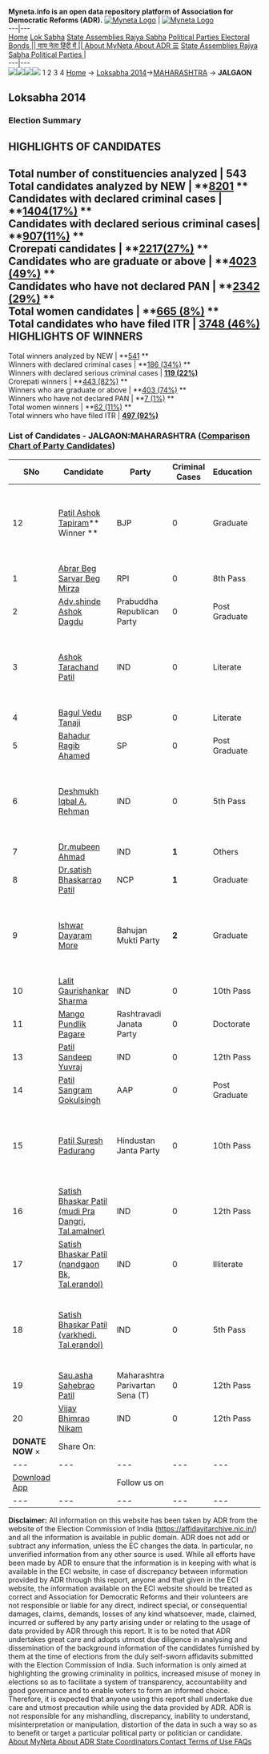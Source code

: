 **Myneta.info is an open data repository platform of Association for Democratic Reforms (ADR).**
[![Myneta Logo](https://www.myneta.info/lib/img/myneta-logo.png)](https://www.myneta.info/) | [![Myneta Logo](https://www.myneta.info/lib/img/adr-logo.png)](https://adrindia.org)  
---|---  
[Home](https://www.myneta.info/) [Lok Sabha](https://www.myneta.info/#ls "Lok Sabha") [ State Assemblies ](https://www.myneta.info/#sa "State Assemblies") [Rajya Sabha](https://www.myneta.info/#rs "Rajya Sabha") [Political Parties ](https://www.myneta.info/party "Political Parties") [ Electoral Bonds ](https://www.myneta.info/electoral_bonds "Electoral Bonds") [ || माय नेता हिंदी में || ](https://translate.google.co.in/translate?prev=hp&hl=en&js=y&u=www.myneta.info&sl=en&tl=hi&history_state0=) [ About MyNeta ](https://adrindia.org/content/about-myneta) [ About ADR ](https://adrindia.org/about-adr/who-we-are) [☰](javascript:void\(0\))
[ State Assemblies ](https://www.myneta.info/#sa "State Assemblies") [ Rajya Sabha ](https://www.myneta.info/#rs "Rajya Sabha") [ Political Parties ](https://www.myneta.info/party "Political Parties")
|   
---|---  
![](https://www.myneta.info/lib/img/banner/banner-1.png)![](https://www.myneta.info/lib/img/banner/banner-2.png)![](https://www.myneta.info/lib/img/banner/banner-3.png)![](https://www.myneta.info/lib/img/banner/banner-4.png)
1  2  3  4 
[Home](https://www.myneta.info/) → [Loksabha 2014](https://www.myneta.info/ls2014/)→[MAHARASHTRA](https://www.myneta.info/ls2014/index.php?action=show_constituencies&state_id=13) → **JALGAON**
### 
## Loksabha 2014
###  Election Summary 
HIGHLIGHTS OF CANDIDATES  
---  
Total number of constituencies analyzed |  543   
Total candidates analyzed by NEW | **[8201](https://www.myneta.info/ls2014/index.php?action=summary&subAction=candidates_analyzed&sort=candidate#summary) **  
Candidates with declared criminal cases | **[1404(17%)](https://www.myneta.info/ls2014/index.php?action=summary&subAction=crime&sort=candidate#summary) **  
Candidates with declared serious criminal cases| **[907(11%)](https://www.myneta.info/ls2014/index.php?action=summary&subAction=serious_crime&sort=candidate#summary) **  
Crorepati candidates | **[2217(27%)](https://www.myneta.info/ls2014/index.php?action=summary&subAction=crorepati&sort=candidate#summary) **  
Candidates who are graduate or above | **[4023 (49%)](https://www.myneta.info/ls2014/index.php?action=summary&subAction=education&sort=candidate#summary) **  
Candidates who have not declared PAN | **[2342 (29%)](https://www.myneta.info/ls2014/index.php?action=summary&subAction=without_pan&sort=candidate#summary) **  
Total women candidates | **[665 (8%)](https://www.myneta.info/ls2014/index.php?action=summary&subAction=women_candidate&sort=candidate#summary) **  
Total candidates who have filed ITR | [**3748 (46%)**](https://www.myneta.info/ls2014/index.php?action=summary&subAction=filed_itr&sort=candidate#summary)  
HIGHLIGHTS OF WINNERS  
---  
Total winners analyzed by NEW | **[541](https://www.myneta.info/ls2014/index.php?action=summary&subAction=winner_analyzed&sort=candidate#summary) **  
Winners with declared criminal cases | **[186 (34%)](https://www.myneta.info/ls2014/index.php?action=summary&subAction=winner_crime&sort=candidate#summary) **  
Winners with declared serious criminal cases | **[119 (22%)](https://www.myneta.info/ls2014/index.php?action=summary&subAction=winner_serious_crime&sort=candidate#summary)**  
Crorepati winners | **[443 (82%)](https://www.myneta.info/ls2014/index.php?action=summary&subAction=winner_crorepati&sort=candidate#summary) **  
Winners who are graduate or above | **[403 (74%)](https://www.myneta.info/ls2014/index.php?action=summary&subAction=winner_education&sort=candidate#summary) **  
Winners who have not declared PAN | **[7 (1%)](https://www.myneta.info/ls2014/index.php?action=summary&subAction=winner_without_pan&sort=candidate#summary) **  
Total women winners | **[62 (11%)](https://www.myneta.info/ls2014/index.php?action=summary&subAction=winner_women&sort=candidate#summary) **  
Total winners who have filed ITR | [**497 (92%)**](https://www.myneta.info/ls2014/index.php?action=summary&subAction=winner_filed_itr&sort=candidate#summary)  
### List of Candidates - JALGAON:MAHARASHTRA ([Comparison Chart of Party Candidates](https://www.myneta.info/ls2014/comparisonchart.php?constituency_id=204))
SNo | Candidate| Party| Criminal Cases| Education| Age| Total Assets| Liabilities  
---|---|---|---|---|---|---|---  
12  | [Patil Ashok Tapiram](https://www.myneta.info/ls2014/candidate.php?candidate_id=5833)** Winner ** | BJP | 0 | Graduate| 52 | ![](https://myneta.info/image_v2.php?myneta_folder=ls2014&candidate_id=5833&col=ta) | ![](https://myneta.info/image_v2.php?myneta_folder=ls2014&candidate_id=5833&col=lia)  
1  | [Abrar Beg Sarvar Beg Mirza](https://www.myneta.info/ls2014/candidate.php?candidate_id=5836) | RPI | 0 | 8th Pass| 28 | Rs 85,000 ~ 85 Thou+ | Rs 0 ~   
2  | [Adv.shinde Ashok Dagdu](https://www.myneta.info/ls2014/candidate.php?candidate_id=5843) | Prabuddha Republican Party | 0 | Post Graduate| 32 | Rs 50,000 ~ 50 Thou+ | Rs 0 ~   
3  | [Ashok Tarachand Patil](https://www.myneta.info/ls2014/candidate.php?candidate_id=5844) | IND | 0 | Literate| 55 | ![](https://myneta.info/image_v2.php?myneta_folder=ls2014&candidate_id=5844&col=ta) | ![](https://myneta.info/image_v2.php?myneta_folder=ls2014&candidate_id=5844&col=lia)  
4  | [Bagul Vedu Tanaji](https://www.myneta.info/ls2014/candidate.php?candidate_id=5834) | BSP | 0 | Literate| 56 | Rs 9,60,000 ~ 9 Lacs+ | Rs 0 ~   
5  | [Bahadur Ragib Ahamed](https://www.myneta.info/ls2014/candidate.php?candidate_id=5841) | SP | 0 | Post Graduate| 36 | Rs 2,78,918 ~ 2 Lacs+ | Rs 0 ~   
6  | [Deshmukh Iqbal A. Rehman](https://www.myneta.info/ls2014/candidate.php?candidate_id=5845) | IND | 0 | 5th Pass| 47 | ![](https://myneta.info/image_v2.php?myneta_folder=ls2014&candidate_id=5845&col=ta) | ![](https://myneta.info/image_v2.php?myneta_folder=ls2014&candidate_id=5845&col=lia)  
7  | [Dr.mubeen Ahmad](https://www.myneta.info/ls2014/candidate.php?candidate_id=5847) | IND | **1** | Others| 47 | Rs 22,500 ~ 22 Thou+ | Rs 0 ~   
8  | [Dr.satish Bhaskarrao Patil](https://www.myneta.info/ls2014/candidate.php?candidate_id=5835) | NCP | **1** | Graduate| 58 | Rs 4,64,86,689 ~ 4 Crore+ | Rs 72,96,297 ~ 72 Lacs+  
9  | [Ishwar Dayaram More](https://www.myneta.info/ls2014/candidate.php?candidate_id=5838) | Bahujan Mukti Party | **2** | Graduate| 50 | ![](https://myneta.info/image_v2.php?myneta_folder=ls2014&candidate_id=5838&col=ta) | ![](https://myneta.info/image_v2.php?myneta_folder=ls2014&candidate_id=5838&col=lia)  
10  | [Lalit Gaurishankar Sharma](https://www.myneta.info/ls2014/candidate.php?candidate_id=5848) | IND | 0 | 10th Pass| 30 | Rs 14,25,150 ~ 14 Lacs+ | Rs 1,50,000 ~ 1 Lacs+  
11  | [Mango Pundlik Pagare](https://www.myneta.info/ls2014/candidate.php?candidate_id=5842) | Rashtravadi Janata Party | 0 | Doctorate| 48 | Rs 55,000 ~ 55 Thou+ | Rs 30,000 ~ 30 Thou+  
13  | [Patil Sandeep Yuvraj](https://www.myneta.info/ls2014/candidate.php?candidate_id=5846) | IND | 0 | 12th Pass| 28 | Nil | Rs 0 ~   
14  | [Patil Sangram Gokulsingh](https://www.myneta.info/ls2014/candidate.php?candidate_id=5840) | AAP | 0 | Post Graduate| 37 | Rs 1,70,98,312 ~ 1 Crore+ | Rs 38,18,000 ~ 38 Lacs+  
15  | [Patil Suresh Padurang](https://www.myneta.info/ls2014/candidate.php?candidate_id=5839) | Hindustan Janta Party | 0 | 10th Pass| 55 | ![](https://myneta.info/image_v2.php?myneta_folder=ls2014&candidate_id=5839&col=ta) | ![](https://myneta.info/image_v2.php?myneta_folder=ls2014&candidate_id=5839&col=lia)  
16  | [Satish Bhaskar Patil (mudi Pra Dangri, Tal.amalner)](https://www.myneta.info/ls2014/candidate.php?candidate_id=5853) | IND | 0 | 12th Pass| 27 | Rs 50,000 ~ 50 Thou+ | Rs 0 ~   
17  | [Satish Bhaskar Patil (nandgaon Bk, Tal.erandol)](https://www.myneta.info/ls2014/candidate.php?candidate_id=5851) | IND | 0 | Illiterate| 28 | Rs 1,00,000 ~ 1 Lacs+ | Rs 0 ~   
18  | [Satish Bhaskar Patil (varkhedi, Tal.erandol)](https://www.myneta.info/ls2014/candidate.php?candidate_id=5852) | IND | 0 | 5th Pass| 30 | ![](https://myneta.info/image_v2.php?myneta_folder=ls2014&candidate_id=5852&col=ta) | ![](https://myneta.info/image_v2.php?myneta_folder=ls2014&candidate_id=5852&col=lia)  
19  | [Sau.asha Sahebrao Patil](https://www.myneta.info/ls2014/candidate.php?candidate_id=5837) | Maharashtra Parivartan Sena (T) | 0 | 12th Pass| 38 | Rs 1,15,000 ~ 1 Lacs+ | Rs 0 ~   
20  | [Vijay Bhimrao Nikam](https://www.myneta.info/ls2014/candidate.php?candidate_id=5849) | IND | 0 | 12th Pass| 25 | Rs 30,500 ~ 30 Thou+ | Rs 0 ~   
|  **DONATE NOW** × |  Share On:  | [](https://api.whatsapp.com/send?text=https%3A%2F%2Fmyneta.info%2Fpunjab2022%2Findex.php%3Faction%3Dshow_constituencies%26state_id%3D19) | [](https://www.facebook.com/sharer/sharer.php?u=https%3A%2F%2Fmyneta.info%2Fpunjab2022%2Findex.php%3Faction%3Dshow_constituencies%26state_id%3D19) | [](https://twitter.com/share?url=https%3A%2F%2Fmyneta.info%2Fpunjab2022%2Findex.php%3Faction%3Dshow_constituencies%26state_id%3D19)  
---|---|---|---|---  
| [ Download App ](https://play.google.com/store/apps/details?id=com.webrosoft.myneta1&pcampaignid=pcampaignidMKT-Other-global-all-co-prtnr-py-PartBadge-Mar2515-1) | [](https://play.google.com/store/apps/details?id=com.webrosoft.myneta1&pcampaignid=pcampaignidMKT-Other-global-all-co-prtnr-py-PartBadge-Mar2515-1) |  Follow us on  | [](https://www.facebook.com/adrindia.org/) | [](https://twitter.com/adrspeaks) | [](https://groups.google.com/g/national-election-watch?hl=en&pli=1) | [](https://www.instagram.com/adrspeaks/) | [](https://www.youtube.com/user/adrspeaks) | [](https://sharechat.com/profile/adrspeaks)  
---|---|---|---|---|---|---|---|---  
**Disclaimer:** All information on this website has been taken by ADR from the website of the Election Commission of India (https://affidavitarchive.nic.in/) and all the information is available in public domain. ADR does not add or subtract any information, unless the EC changes the data. In particular, no unverified information from any other source is used. While all efforts have been made by ADR to ensure that the information is in keeping with what is available in the ECI website, in case of discrepancy between information provided by ADR through this report, anyone and that given in the ECI website, the information available on the ECI website should be treated as correct and Association for Democratic Reforms and their volunteers are not responsible or liable for any direct, indirect special, or consequential damages, claims, demands, losses of any kind whatsoever, made, claimed, incurred or suffered by any party arising under or relating to the usage of data provided by ADR through this report. It is to be noted that ADR undertakes great care and adopts utmost due diligence in analysing and dissemination of the background information of the candidates furnished by them at the time of elections from the duly self-sworn affidavits submitted with the Election Commission of India. Such information is only aimed at highlighting the growing criminality in politics, increased misuse of money in elections so as to facilitate a system of transparency, accountability and good governance and to enable voters to form an informed choice. Therefore, it is expected that anyone using this report shall undertake due care and utmost precaution while using the data provided by ADR. ADR is not responsible for any mishandling, discrepancy, inability to understand, misinterpretation or manipulation, distortion of the data in such a way so as to benefit or target a particular political party or politician or candidate. 
[ About MyNeta ](https://adrindia.org/content/about-myneta) [ About ADR ](https://adrindia.org/about-adr/who-we-are) [ State Coordinators ](https://adrindia.org/about-adr/state-coordinators) [ Contact ](https://adrindia.org/contact-us) [ Terms of Use ](https://adrindia.org/content/adr-terms-use) [ FAQs ](https://adrindia.org/content/faqs)
